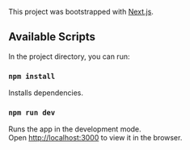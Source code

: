 This project was bootstrapped with [Next.js](https://nextjs.org/docs/getting-started).

## Available Scripts

In the project directory, you can run:

### `npm install`

Installs dependencies.<br />

### `npm run dev`

Runs the app in the development mode.<br />
Open [http://localhost:3000](http://localhost:3000) to view it in the browser.